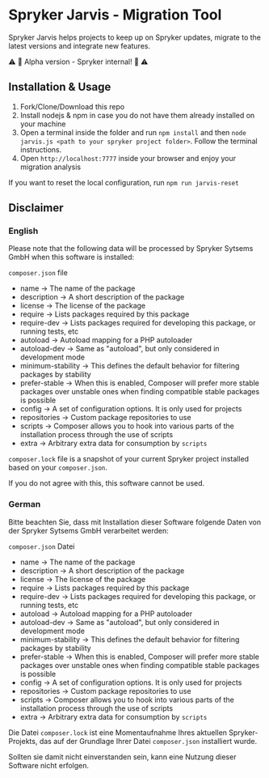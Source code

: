 # Spryker Jarvis - Migration Tool
Spryker Jarvis helps projects to keep up on Spryker updates, migrate to the latest versions and integrate new features.

:warning: :rotating_light: Alpha version - Spryker internal! :rotating_light: :warning:

## Installation & Usage

1. Fork/Clone/Download this repo
2. Install nodejs & npm in case you do not have them already installed on your machine 
3. Open a terminal inside the folder and run `npm install` and then `node jarvis.js <path to your spryker project folder>`. Follow the terminal instructions.
4. Open `http://localhost:7777` inside your browser and enjoy your migration analysis

If you want to reset the local configuration, run `npm run jarvis-reset`

## Disclaimer

### English

Please note that the following data will be processed by Spryker Sytsems GmbH when this software is installed:
	
`composer.json` file

* name -> The name of the package
* description -> A short description of the package
* license -> The license of the package
* require -> Lists packages required by this package
* require-dev -> Lists packages required for developing this package, or running tests, etc
* autoload -> Autoload mapping for a PHP autoloader
* autoload-dev -> Same as "autoload", but only considered in development mode
* minimum-stability -> This defines the default behavior for filtering packages by stability
* prefer-stable -> When this is enabled, Composer will prefer more stable packages over unstable ones when finding compatible stable packages is possible
* config -> A set of configuration options. It is only used for projects
* repositories -> Custom package repositories to use
* scripts -> Composer allows you to hook into various parts of the installation process through the use of scripts
* extra -> Arbitrary extra data for consumption by `scripts`

`composer.lock` file is a snapshot of your current Spryker project installed based on your `composer.json`.

If you do not agree with this, this software cannot be used.

### German

Bitte beachten Sie, dass mit Installation dieser Software folgende Daten von der Spryker Sytsems GmbH verarbeitet werden:

`composer.json` Datei

* name -> The name of the package
* description -> A short description of the package
* license -> The license of the package
* require -> Lists packages required by this package
* require-dev -> Lists packages required for developing this package, or running tests, etc
* autoload -> Autoload mapping for a PHP autoloader
* autoload-dev -> Same as "autoload", but only considered in development mode
* minimum-stability -> This defines the default behavior for filtering packages by stability
* prefer-stable -> When this is enabled, Composer will prefer more stable packages over unstable ones when finding compatible stable packages is possible
* config -> A set of configuration options. It is only used for projects
* repositories -> Custom package repositories to use
* scripts -> Composer allows you to hook into various parts of the installation process through the use of scripts
* extra -> Arbitrary extra data for consumption by `scripts`

Die Datei `composer.lock` ist eine Momentaufnahme Ihres aktuellen Spryker-Projekts, das auf der Grundlage Ihrer Datei `composer.json` installiert wurde.

Sollten sie damit nicht einverstanden sein, kann eine Nutzung dieser Software nicht erfolgen. 
